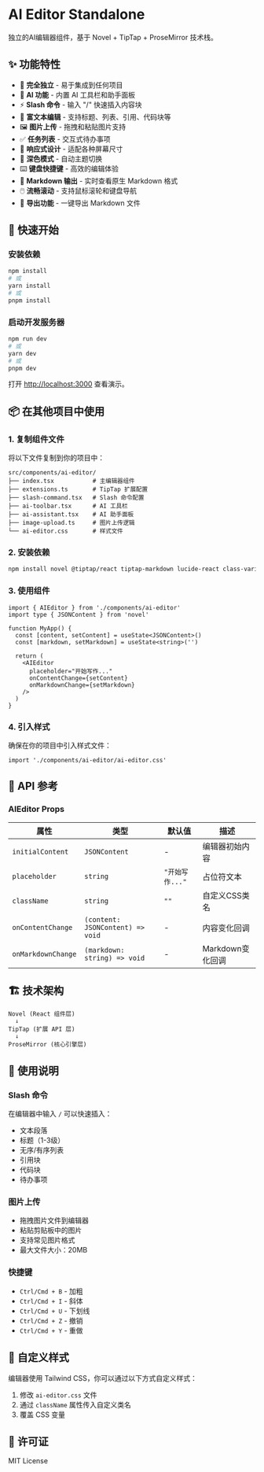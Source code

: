 # AI Editor Standalone

独立的AI编辑器组件，基于 Novel + TipTap + ProseMirror 技术栈。

## ✨ 功能特性

- 🎨 **完全独立** - 易于集成到任何项目
- 🤖 **AI 功能** - 内置 AI 工具栏和助手面板
- ⚡ **Slash 命令** - 输入 "/" 快速插入内容块
- 📝 **富文本编辑** - 支持标题、列表、引用、代码块等
- 🖼️ **图片上传** - 拖拽和粘贴图片支持
- ✅ **任务列表** - 交互式待办事项
- 📱 **响应式设计** - 适配各种屏幕尺寸
- 🌙 **深色模式** - 自动主题切换
- ⌨️ **键盘快捷键** - 高效的编辑体验
- 📄 **Markdown 输出** - 实时查看原生 Markdown 格式
- 🖱️ **流畅滚动** - 支持鼠标滚轮和键盘导航
- 💾 **导出功能** - 一键导出 Markdown 文件

## 🚀 快速开始

### 安装依赖

```bash
npm install
# 或
yarn install
# 或
pnpm install
```

### 启动开发服务器

```bash
npm run dev
# 或
yarn dev
# 或
pnpm dev
```

打开 [http://localhost:3000](http://localhost:3000) 查看演示。

## 📦 在其他项目中使用

### 1. 复制组件文件

将以下文件复制到你的项目中：

```
src/components/ai-editor/
├── index.tsx           # 主编辑器组件
├── extensions.ts       # TipTap 扩展配置
├── slash-command.tsx   # Slash 命令配置
├── ai-toolbar.tsx      # AI 工具栏
├── ai-assistant.tsx    # AI 助手面板
├── image-upload.ts     # 图片上传逻辑
└── ai-editor.css       # 样式文件
```

### 2. 安装依赖

```bash
npm install novel @tiptap/react tiptap-markdown lucide-react class-variance-authority tailwind-merge use-debounce
```

### 3. 使用组件

```tsx
import { AIEditor } from './components/ai-editor'
import type { JSONContent } from 'novel'

function MyApp() {
  const [content, setContent] = useState<JSONContent>()
  const [markdown, setMarkdown] = useState<string>('')

  return (
    <AIEditor
      placeholder="开始写作..."
      onContentChange={setContent}
      onMarkdownChange={setMarkdown}
    />
  )
}
```

### 4. 引入样式

确保在你的项目中引入样式文件：

```tsx
import './components/ai-editor/ai-editor.css'
```

## 🔧 API 参考

### AIEditor Props

| 属性 | 类型 | 默认值 | 描述 |
|------|------|--------|------|
| `initialContent` | `JSONContent` | - | 编辑器初始内容 |
| `placeholder` | `string` | `"开始写作..."` | 占位符文本 |
| `className` | `string` | `""` | 自定义CSS类名 |
| `onContentChange` | `(content: JSONContent) => void` | - | 内容变化回调 |
| `onMarkdownChange` | `(markdown: string) => void` | - | Markdown变化回调 |

## 🏗️ 技术架构

```
Novel (React 组件层)
  ↓
TipTap (扩展 API 层)  
  ↓
ProseMirror (核心引擎层)
```

## 📝 使用说明

### Slash 命令

在编辑器中输入 `/` 可以快速插入：

- 文本段落
- 标题（1-3级）
- 无序/有序列表
- 引用块
- 代码块
- 待办事项

### 图片上传

- 拖拽图片文件到编辑器
- 粘贴剪贴板中的图片
- 支持常见图片格式
- 最大文件大小：20MB

### 快捷键

- `Ctrl/Cmd + B` - 加粗
- `Ctrl/Cmd + I` - 斜体
- `Ctrl/Cmd + U` - 下划线
- `Ctrl/Cmd + Z` - 撤销
- `Ctrl/Cmd + Y` - 重做

## 🎨 自定义样式

编辑器使用 Tailwind CSS，你可以通过以下方式自定义样式：

1. 修改 `ai-editor.css` 文件
2. 通过 `className` 属性传入自定义类名
3. 覆盖 CSS 变量

## 📄 许可证

MIT License
